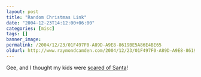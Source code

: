 ```yaml
---
layout: post
title: "Random Christmas Link"
date: "2004-12-23T14:12:00+06:00"
categories: [misc]
tags: []
banner_image: 
permalink: /2004/12/23/01F497F0-A89D-A9E8-8619BE5A86E4BE65
oldurl: http://www.raymondcamden.com/2004/12/23/01F497F0-A89D-A9E8-8619BE5A86E4BE65
---
```


Gee, and I thought my kids were <a href="http://www.southflorida.com/events/sfl-scaredsanta,0,2245506.photogallery?coll=sfe-events-headlines&index=1">scared of Santa</a>!